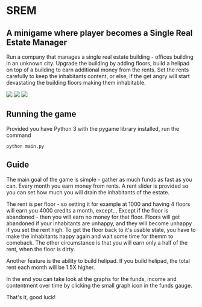 # SREM

## A minigame where player becomes a Single Real Estate Manager

Run a company that manages a single real estate building - 
offices building in an unknown city. Upgrade the building
by adding floors, build a helipad on top of a building to earn
additional money from the rents. Set the rents carefully to keep 
the inhabitants content, or else, if the get angry will start 
devastating the building floors making them inhabitable. 

![](https://i.imgur.com/7FM2n0Z.png)
![](https://i.imgur.com/0HFTZC3.png)
![](https://i.imgur.com/dztQPdd.png)

## Running the game

Provided you have Python 3 with the pygame library installed, run the command

`python main.py`

## Guide

The main goal of the game is simple - gather as much funds as fast as you can.
Every month you earn money from rents. A rent slider is provided so you can set 
how much you will drain the inhabitants of the estate. 

The rent is per floor - so setting it for example at 1000 and having 4 floors will earn you 4000 credits a month, except...
Except if the floor is abandoned - then you will earn no money for that floor. Floors will
get abandoned if your inhabitants are unhappy, and they will become unhappy if you set the rent high.
To get the floor back to it's usable state, you have to make the inhabitants happy again and wait some time for themm to comeback.
The other circumstance is that you will earn only a half of the rent, when the floor is dirty.

Another feature is the ability to build helipad. If you build helipad, the total rent each month will
be 1.5X higher.

In the end you can take look at the graphs for the funds, income and contentment over time by clicking the small graph icon in the funds gauge.

That's it, good luck!

